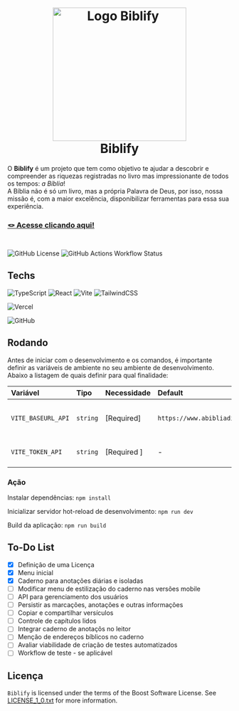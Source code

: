 <h1 align="center">
  <img src="./logo.svg" height="300" width="300" alt="Logo Biblify" /><br>
  Biblify
</h1>

O **Biblify** é um projeto que tem como objetivo te ajudar a descobrir e compreender as riquezas registradas no livro mas impressionante de todos os tempos: *a Bíblia*!
<br/>
A Bíblia não é só um livro, mas a própria Palavra de Deus, por isso, nossa missão é, com a maior excelência, disponibilizar ferramentas para essa sua experiência.

### [🪢 Acesse clicando aqui! ](https://biblify.vercel.app)
#

![GitHub License](https://img.shields.io/github/license/jpmoncao/biblify?labelColor=101010)
![GitHub Actions Workflow Status](https://img.shields.io/github/actions/workflow/status/jpmoncao/biblify/XXXXXX.yml?style=flat&labelColor=%23101010)

## Techs

![TypeScript](https://img.shields.io/badge/typescript-%23007ACC.svg?style=for-the-badge&logo=typescript&logoColor=white)
![React](https://img.shields.io/badge/react-%2320232a.svg?style=for-the-badge&logo=react&logoColor=%2361DAFB)
![Vite](https://img.shields.io/badge/vite-%23646CFF.svg?style=for-the-badge&logo=vite&logoColor=ffb20a)
![TailwindCSS](https://img.shields.io/badge/tailwindcss-%2338B2AC.svg?style=for-the-badge&logo=tailwind-css&logoColor=white)

![Vercel](https://img.shields.io/badge/vercel-%23000000.svg?style=for-the-badge&logo=vercel&logoColor=white)

![GitHub](https://img.shields.io/badge/GitHub-fff?style=for-the-badge&logo=github&logoColor=181717)
<!-- ![GitHub Actions](https://img.shields.io/badge/GitHub%20Actions-2088ff?style=for-the-badge&logo=github-actions&logoColor=fff) -->

<!-- ## Arquitetura

Descrição sobre arquitetura escolhida, tanto de diretórios (monorepo, MVC, etc.) quando de projeto (monolito, microsserviços, APIs, fluxo de comunicação, etc.), tudo conforme cabível dentro do escopo desejado.

Exemplos com fluxogramas, mermaid e/ou imagens são sempre bem-vindos -->

## Rodando

Antes de iniciar com o desenvolvimento e os comandos, é importante definir as variáveis de ambiente no seu ambiente de desenvolvimento. Abaixo a listagem de quais definir para qual finalidade:

| Variável  | Tipo     | Necessidade            | Default | Descrição                  |
| :-------- | :------- | :--------------------- | :------ | -------------------------- |
| `VITE_BASEURL_API` | `string` | [Required] | `https://www.abibliadigital.com.br/api`   | URL da API para recursos da Bíblia |
| `VITE_TOKEN_API` | `string` | [Required ] |  *-*   | Auth token da API |

### Ação
Instalar dependências: `npm install`
>
Inicializar servidor hot-reload de desenvolvimento: `npm run dev`
>
Build da aplicação: `npm run build`

<!--
LISTA DE POSSÍVEIS AÇÕES

Linter
Checagem de Tipos
Conversão TS -> JS
Buscar/iniciar Migrações (Atualizações) de Banco de Dados
Atualizar Estrutura do Banco de Dados com Novas Migrações
Iniciar Testes Automatizados
Popular Banco de Dados para Execução Local
Iniciar o Servidor
...
 -->

## To-Do List

- [x] Definição de uma Licença
- [x] Menu inicial
- [x] Caderno para anotações diárias e isoladas
- [ ] Modificar menu de estilização do caderno nas versões mobile
- [ ] API para gerenciamento dos usuários
- [ ] Persistir as marcações, anotações e outras informações
- [ ] Copiar e compartilhar versículos
- [ ] Controle de capítulos lidos
- [ ] Integrar caderno de anotaçõs no leitor
- [ ] Menção de endereços bíblicos no caderno
- [ ] Avaliar viabilidade de criação de testes automatizados
- [ ] Workflow de teste - se aplicável

<!-- ## Contrib

Definições curtas e objetivas de padrões a serem seguidos para contribuição de PRs.

Padrões em detalhes, explicações e informações/solicitações mais profundas em um "CONTRIBUTING.MD"; vide [https://github.com/jessesquires/.github/blob/main/CONTRIBUTING.md](https://github.com/jessesquires/.github/blob/main/CONTRIBUTING.md)
-->

## Licença
`Biblify` is licensed under the terms of the Boost Software License. 
See [LICENSE_1_0.txt](http://www.boost.org/LICENSE_1_0.txt) for more information.
